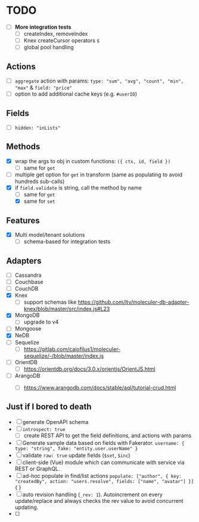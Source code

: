 # TODO

- [ ] **More integration tests**
  - [ ] createIndex, removeIndex
  - [ ] Knex createCursor operators `$`
  - [ ] global pool handling

## Actions
- [ ] `aggregate` action with params: `type: "sum", "avg", "count", "min", "max"` & `field: "price"`
- [ ] option to add additional cache keys (e.g. `#userID`)

## Fields
- [ ] `hidden: "inLists"`

## Methods
- [x] wrap the args to obj in custom functions: `({ ctx, id, field })`
  - [ ] same for `get`
- [ ] multiple get option for `get` in transform (same as populating to avoid hundreds sub-calls)
- [x] if `field.validate` is string, call the method by name
  - [ ] same for `get`
  - [x] same for `set`

## Features
- [x] Multi model/tenant solutions
    - [ ] schema-based for integration tests

## Adapters
- [ ] Cassandra
- [ ] Couchbase
- [ ] CouchDB
- [x] Knex
  - [ ] support schemas like https://github.com/ltv/moleculer-db-adapter-knex/blob/master/src/index.js#L23
- [x] MongoDB
  - [ ] upgrade to v4
- [ ] Mongoose
- [x] NeDB
- [ ] Sequelize
  - [ ] https://gitlab.com/caiofilus1/moleculer-sequelize/-/blob/master/index.js
- [ ] OrientDB
  - [ ] https://orientdb.org/docs/3.0.x/orientjs/OrientJS.html
- [ ] ArangoDB
  - [ ] https://www.arangodb.com/docs/stable/aql/tutorial-crud.html



## Just if I bored to death
- [ ] generate OpenAPI schema
- [ ] `introspect: true`
  - [ ] create REST API to get the field definitions, and actions with params
- [ ] Generate sample data based on fields with Fakerator. `username: { type: "string", fake: "entity.user.userName" }`
- [ ] validate `raw: true` update fields (`$set`, `$inc`)
- [ ] client-side (Vue) module which can communicate with service via REST or GraphQL.
- [ ] ad-hoc populate in find/list actions `populate: ["author", { key: "createdBy", action: "users.resolve", fields: ["name", "avatar"] }]` { }
- [ ] auto revision handling (`_rev: 1`). Autoincrement on every update/replace and always checks the rev value to avoid concurrent updating.
- [ ] 

